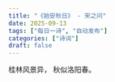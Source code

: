 ```yaml
---
title: "《始安秋日》 - 宋之问"
date: 2025-09-13
tags: ["每日一诗", "自动发布"]
categories: ["诗词"]
draft: false
---
```


桂林风景异，
秋似洛阳春。


